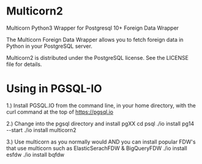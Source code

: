 
Multicorn2
==========

Multicorn Python3 Wrapper for Postgresql 10+ Foreign Data Wrapper

The Multicorn Foreign Data Wrapper allows you to fetch foreign data in Python in your PostgreSQL server.

Multicorn2 is distributed under the PostgreSQL license. See the LICENSE file for
details.

Using in PGSQL-IO
=================

1.) Install PGSQL.IO from the command line, in your home directory, with the curl command at the top of https://pgsql.io

2.) Change into the pgsql directory and install pgXX
      cd psql
      ./io install pg14 --start
      ./io install multicorn2
      
3.) Use multicorn as you normally would AND you can install popular FDW's that use multicorn such as ElasticSerachFDW & BigQueryFDW
      ./io install esfdw
      ./io install bqfdw
